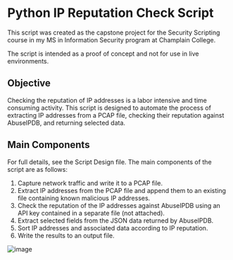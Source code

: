 # Python IP Reputation Check Script
This script was created as the capstone project for the Security Scripting course in my MS in Information Security program at Champlain College.

The script is intended as a proof of concept and not for use in live environments.

## Objective
Checking the reputation of IP addresses is a labor intensive and time consuming activity. This script is designed to automate the process of extracting IP addresses from a PCAP file, checking their reputation against AbuseIPDB, and returning selected data.

## Main Components
For full details, see the Script Design file. The main components of the script are as follows:
1. Capture network traffic and write it to a PCAP file.
2. Extract IP addresses from the PCAP file and append them to an existing file containing known malicious IP addresses.
3. Check the reputation of the IP addresses against AbuseIPDB using an API key contained in a separate file (not attached).
4. Extract selected fields from the JSON data returned by AbuseIPDB.
5. Sort IP addresses and associated data according to IP reputation.
6. Write the results to an output file.

![image](https://github.com/user-attachments/assets/116dabd8-c645-48ba-b12f-c7fc8ef7f8e8)

